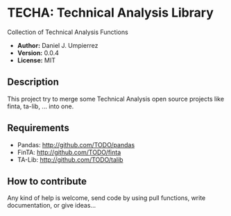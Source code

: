 # TECHA: Technical Analysis Library
Collection of Technical Analysis Functions

 * __Author:__ Daniel J. Umpierrez
 * __Version:__ 0.0.4
 * __License:__ MIT

## Description
This project try to merge some Technical Analysis open source projects 
like finta, ta-lib, ... into one.

## Requirements
 + Pandas: http://github.com/TODO/pandas
 + FinTA: http://github.com/TODO/finta
 + TA-Lib: http://github.com/TODO/talib
 
## How to contribute
Any kind of help is welcome, send code by using pull functions, write documentation, or give ideas...

